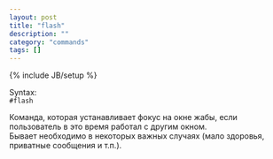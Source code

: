 ```yaml
---
layout: post
title: "flash"
description: ""
category: "commands"
tags: []
---
```

{% include JB/setup %}

Syntax:  
`#flash`

Команда, которая устанавливает фокус на окне жабы, если пользователь в это время работал с другим окном.   
Бывает необходимо в некоторых важных случаях (мало здоровья, приватные сообщения и т.п.). 